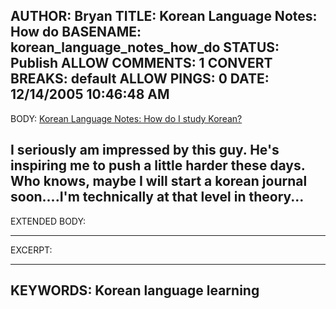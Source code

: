 AUTHOR: Bryan
TITLE: Korean Language Notes: How do
BASENAME: korean_language_notes_how_do
STATUS: Publish
ALLOW COMMENTS: 1
CONVERT BREAKS: __default__
ALLOW PINGS: 0
DATE: 12/14/2005 10:46:48 AM
-----
BODY:
<a title="Korean Language Notes: How do I study Korean?" href="http://koreanlanguagenotes.blogspot.com/2005/11/how-do-i-study-korean.html">Korean Language Notes: How do I study Korean?</a>

I seriously am impressed by this guy. He's inspiring me to push a little harder these days. Who knows, maybe I will start a korean journal soon....I'm technically at that level in theory...
-----
EXTENDED BODY:

-----
EXCERPT:

-----
KEYWORDS:
Korean language learning
-----


